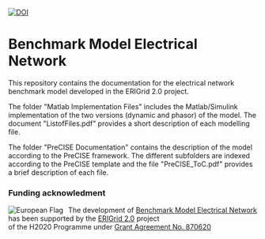 [![DOI](https://zenodo.org/badge/DOI/10.5281/zenodo.5675105.svg)](https://doi.org/10.5281/zenodo.5675105)

# Benchmark Model Electrical Network
This repository contains the documentation for the electrical network benchmark model developed in the ERIGrid 2.0 project. 

The folder "Matlab Implementation Files" includes the Matlab/Simulink implementation of the two versions (dynamic and phasor) of the model. 
The document "ListofFiles.pdf" provides a short description of each modelling file.

The folder "PreCISE Documentation" contains the description of the model according to the PreCISE framework. 
The different subfolders are indexed according to the PreCISE template and the file "PreCISE_ToC.pdf" provides a brief description of each file. 

### Funding acknowledment

<img alt="European Flag" src="https://erigrid2.eu/wp-content/uploads/2020/03/europa_flag_low.jpg" align="left" style="margin-right: 10px"/> The development of [Benchmark Model Electrical Network] has been supported by the [ERIGrid 2.0] project \
of the H2020 Programme under [Grant Agreement No. 870620](https://cordis.europa.eu/project/id/870620)

[ERIGrid 2.0]: https://erigrid2.eu
[Benchmark Model Electrical Network]: https://github.com/ERIGrid2/benchmark-model-electrical-network
